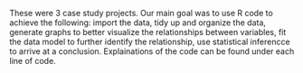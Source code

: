 These were 3 case study projects. Our main goal was to use R code to achieve the following: import the data, tidy up and organize the data, generate graphs to better visualize the relationships between variables, fit the data model to further identify the relationship, use statistical inferencce to arrive at a conclusion. Explainations of the code can be found under each line of code.
